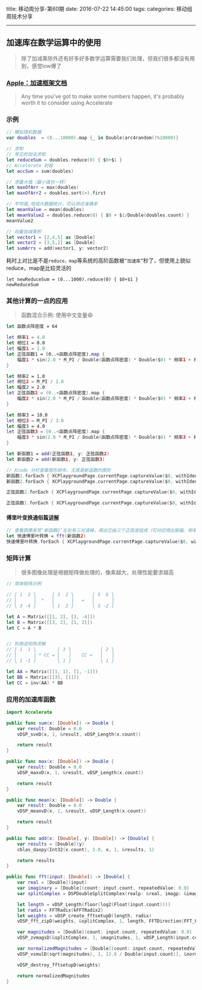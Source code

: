 title: 移动周分享-第60期
date: 2016-07-22  14:45:00
tags:
categories: 移动组周技术分享

---

## 加速库在数学运算中的使用

> 除了加减乘除外还有好多好多数学运算需要我们处理，但我们很多都没有用到，感觉low爆了


### [Apple：加速框架文档](https://developer.apple.com/library/ios/documentation/Accelerate/Reference/vDSPRef/index.html#//apple_ref/doc/uid/TP40009464-CH13-12342)
> Any time you've got to make some numbers happen, it's probably worth it to consider using Accelerate

### 示例

```swift
// 模拟随机数据
var doubles  = (0...10000).map {_ in Double(arc4random()%10000)}

// 求和
// 常见的加法求和
let reduceSum = doubles.reduce(0) { $0+$1 }
// Accelerate 封装
let accSum = sum(doubles)

// 求最大值（最小值也一样）
let maxOfArr = max(doubles)
let maxOfArr2 = doubles.sort(>).first

// 平均值,哈哈大数据统计，可以测试准确率
let meanValue = mean(doubles)
let meanValue2 = doubles.reduce(0) { $0 + $1/Double(doubles.count) }
meanValue2

// 向量加减乘积
let vector1 = [2,4,5] as [Double]
let vector2 = [3,5,2] as [Double]
let sumArrs = add(vector1, y: vector2)
```

耗时上对比是不是`reduce，map`等系统的高阶函数被` “加速库” `秒了，但使用上貌似reduce，map是比较灵活的
```
let newReduceSum = (0...1000).reduce(0) { $0+$1 }
newReduceSum
```

### 其他计算的一点的应用
> 函数混合示例: 使用中文变量😄

```swift
let 函数点阵密度 = 64

let 频率1 = 4.0
let 相位1 = 0.0
let 幅度1 = 1.0
let 正弦函数1 = (0..<函数点阵密度).map {
    幅度1 * sin(2.0 * M_PI / Double(函数点阵密度) * Double($0) * 频率1 + 相位1)
}

let 频率2 = 1.0
let 相位2 = M_PI / 2.0
let 幅度2 = 2.0
let 正弦函数2 = (0..<函数点阵密度).map {
    幅度2 * sin(2.0 * M_PI / Double(函数点阵密度) * Double($0) * 频率2 + 相位2)
}

let 频率3 = 10.0
let 相位3 = M_PI / 3.0
let 幅度3 = 4.0
let 正弦函数3 = (0..<函数点阵密度).map {
    幅度3 * sin(2.0 * M_PI / Double(函数点阵密度) * Double($0) * 频率3 + 相位3)
}

let 新函数1 = add(正弦函数1, y: 正弦函数2)
let 新函数2 = add(新函数1, y: 正弦函数3)

// Xcode 分栏查看图形排布，尤其是新函数的图形
新函数1.forEach { XCPlaygroundPage.currentPage.captureValue($0, withIdentifier:"新函数1") }
新函数2.forEach { XCPlaygroundPage.currentPage.captureValue($0, withIdentifier:"新函数2") }

正弦函数2.forEach { XCPlaygroundPage.currentPage.captureValue($0, withIdentifier:"正弦函数2") }

正弦函数1.forEach { XCPlaygroundPage.currentPage.captureValue($0, withIdentifier:"正弦函数1") }
```

#### 傅里叶变换通俗篇[讲解](https://www.douban.com/note/164400821)

```swift
// 查看图像发现‘新函数2’左右有三对波峰，得出它由三个正弦波组成（可对应得出振幅、频率及相位）
let 快速傅里叶转换 = fft(新函数2)
快速傅里叶转换.forEach { XCPlaygroundPage.currentPage.captureValue($0, withIdentifier:"快速傅里叶转换") }
```


### 矩阵计算
> 很多图像处理是根据矩阵做处理的，像素越大，处理性能要求越高

```swift
// 简单矩阵示例

// ⎛ 1  2 ⎞      ⎛ 3  2 ⎞       ⎛ 5  6 ⎞
// ⎢      ⎟  *   ⎢      ⎟   =   ⎢      ⎟
// ⎝ 3 -4 ⎠      ⎝ 1  2 ⎠       ⎝ 5 -2 ⎠

let A = Matrix([[1, 2], [3, -4]])
let B = Matrix([[3, 2], [1, 2]])
let C = A * B


// 利用逆矩阵求解
// ⎛ 1  1 ⎞        ⎛ 3 ⎞           ⎛ 2 ⎞
// ⎢      ⎟ * CC = ⎢   ⎟    CC =   ⎢   ⎟
// ⎝ 1 -1 ⎠        ⎝ 1 ⎠           ⎝ 1 ⎠

let AA = Matrix([[1, 1], [1, -1]])
let BB = Matrix([[3], [1]])
let CC = inv(AA) * BB
```


### 应用的加速库函数

```swift
import Accelerate

public func sum(x: [Double]) -> Double {
    var result: Double = 0.0
    vDSP_sveD(x, 1, &result, vDSP_Length(x.count))

    return result
}

public func max(x: [Double]) -> Double {
    var result: Double = 0.0
    vDSP_maxvD(x, 1, &result, vDSP_Length(x.count))

    return result
}

public func mean(x: [Double]) -> Double {
    var result: Double = 0.0
    vDSP_meanvD(x, 1, &result, vDSP_Length(x.count))

    return result
}

public func add(x: [Double], y: [Double]) -> [Double] {
    var results = [Double](y)
    cblas_daxpy(Int32(x.count), 1.0, x, 1, &results, 1)

    return results
}

public func fft(input: [Double]) -> [Double] {
    var real = [Double](input)
    var imaginary = [Double](count: input.count, repeatedValue: 0.0)
    var splitComplex = DSPDoubleSplitComplex(realp: &real, imagp: &imaginary)

    let length = vDSP_Length(floor(log2(Float(input.count))))
    let radix = FFTRadix(kFFTRadix2)
    let weights = vDSP_create_fftsetupD(length, radix)
    vDSP_fft_zipD(weights, &splitComplex, 1, length, FFTDirection(FFT_FORWARD))

    var magnitudes = [Double](count: input.count, repeatedValue: 0.0)
    vDSP_zvmagsD(&splitComplex, 1, &magnitudes, 1, vDSP_Length(input.count))

    var normalizedMagnitudes = [Double](count: input.count, repeatedValue: 0.0)
    vDSP_vsmulD(sqrt(magnitudes), 1, [2.0 / Double(input.count)], &normalizedMagnitudes, 1, vDSP_Length(input.count))

    vDSP_destroy_fftsetupD(weights)

    return normalizedMagnitudes
}
```
